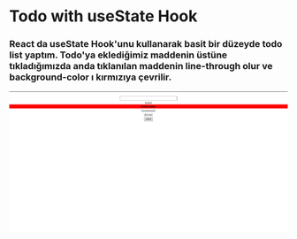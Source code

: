 # Todo with useState Hook
### React da useState Hook'unu kullanarak basit bir düzeyde todo list yaptım. Todo'ya eklediğimiz maddenin üstüne tıkladığımızda anda tıklanılan maddenin line-through olur ve background-color ı kırmızıya çevrilir.
![todo with useState](https://github.com/damlaervakasal/simple-todo-with-useState/blob/main/README.png)
